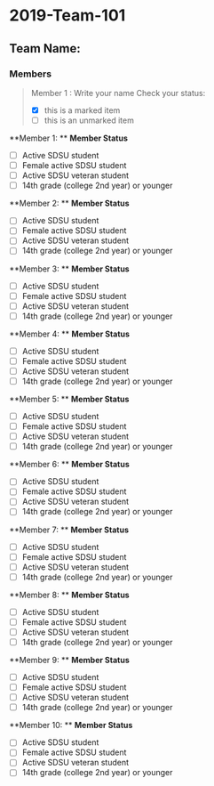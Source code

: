 # 2019-Team-101

## Team Name: 
### Members
>Member 1 : Write your name
>Check your status:
>- [x] this is a marked item
>- [ ] this is an unmarked item


**Member 1: **
**Member Status**
- [ ] Active SDSU student
- [ ] Female active SDSU student
- [ ] Active SDSU veteran student
- [ ] 14th grade (college 2nd year) or younger 

**Member 2: **
**Member Status**
- [ ] Active SDSU student
- [ ] Female active SDSU student
- [ ] Active SDSU veteran student
- [ ] 14th grade (college 2nd year) or younger 

**Member 3: **
**Member Status**
- [ ] Active SDSU student
- [ ] Female active SDSU student
- [ ] Active SDSU veteran student
- [ ] 14th grade (college 2nd year) or younger 

**Member 4: **
**Member Status**
- [ ] Active SDSU student
- [ ] Female active SDSU student
- [ ] Active SDSU veteran student
- [ ] 14th grade (college 2nd year) or younger 

**Member 5: **
**Member Status**
- [ ] Active SDSU student
- [ ] Female active SDSU student
- [ ] Active SDSU veteran student
- [ ] 14th grade (college 2nd year) or younger 

**Member 6: **
**Member Status**
- [ ] Active SDSU student
- [ ] Female active SDSU student
- [ ] Active SDSU veteran student
- [ ] 14th grade (college 2nd year) or younger 

**Member 7: **
**Member Status**
- [ ] Active SDSU student
- [ ] Female active SDSU student
- [ ] Active SDSU veteran student
- [ ] 14th grade (college 2nd year) or younger 

**Member 8: **
**Member Status**
- [ ] Active SDSU student
- [ ] Female active SDSU student
- [ ] Active SDSU veteran student
- [ ] 14th grade (college 2nd year) or younger 

**Member 9: **
**Member Status**
- [ ] Active SDSU student
- [ ] Female active SDSU student
- [ ] Active SDSU veteran student
- [ ] 14th grade (college 2nd year) or younger 

**Member 10: **
**Member Status**
- [ ] Active SDSU student
- [ ] Female active SDSU student
- [ ] Active SDSU veteran student
- [ ] 14th grade (college 2nd year) or younger 
